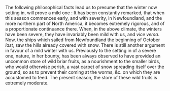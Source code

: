 The following philosophical facts lead us to presume that the winter now setting in, will prove a mild one : It has been constantly remarked, that when this season commences early, and with severity, in Newfoundland, and the more northern part of North America, it becomes extremely rigorous, and of a proportionate continuance there. When, in the above climate, the winters have been severe, they have invariably been mild with us, and *vice versa*. Now, the ships which sailed from Newfoundland the beginning of October *last*, saw the hills already covered with snow. There is still another argument in favour of a mild winter with us. Previously to the setting in of a severe one, nature, in her bounty, has been always observed to have provided an uncommon store of wild briar fruits, as a nourishment to the smaller birds, who would otherwise perish, a vast carpet of snow spreading itself over the ground, so as to prevent their coming at the worms, &c. on which they are accustomed to feed. The present season, the store of these wild fruits is extremely moderate.